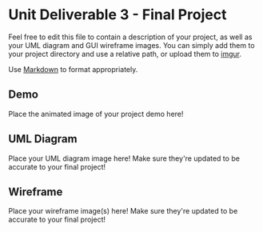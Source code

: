 # Unit Deliverable 3 - Final Project

Feel free to edit this file to contain a description of your project, as well as your UML diagram and GUI wireframe images. You can simply add them to your project directory and use a relative path, or upload them to [imgur](https://imgur.com/upload).

Use [Markdown](https://gist.github.com/cuonggt/9b7d08a597b167299f0d) to format appropriately. 

## Demo

Place the animated image of your project demo here!

## UML Diagram

Place your UML diagram image here! Make sure they're updated to be accurate to your final project!

## Wireframe

Place your wireframe image(s) here! Make sure they're updated to be accurate to your final project!